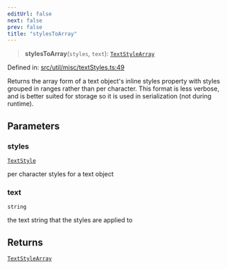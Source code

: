 ```yaml
---
editUrl: false
next: false
prev: false
title: "stylesToArray"
---
```


> **stylesToArray**(`styles`, `text`): [`TextStyleArray`](/api/fabric/namespaces/util/type-aliases/textstylearray/)

Defined in: [src/util/misc/textStyles.ts:49](https://github.com/fabricjs/fabric.js/blob/9a792f4b7b8031f02ec7ea4ce8c99f810e45cfec/src/util/misc/textStyles.ts#L49)

Returns the array form of a text object's inline styles property with styles grouped in ranges
rather than per character. This format is less verbose, and is better suited for storage
so it is used in serialization (not during runtime).

## Parameters

### styles

[`TextStyle`](/api/type-aliases/textstyle/)

per character styles for a text object

### text

`string`

the text string that the styles are applied to

## Returns

[`TextStyleArray`](/api/fabric/namespaces/util/type-aliases/textstylearray/)
